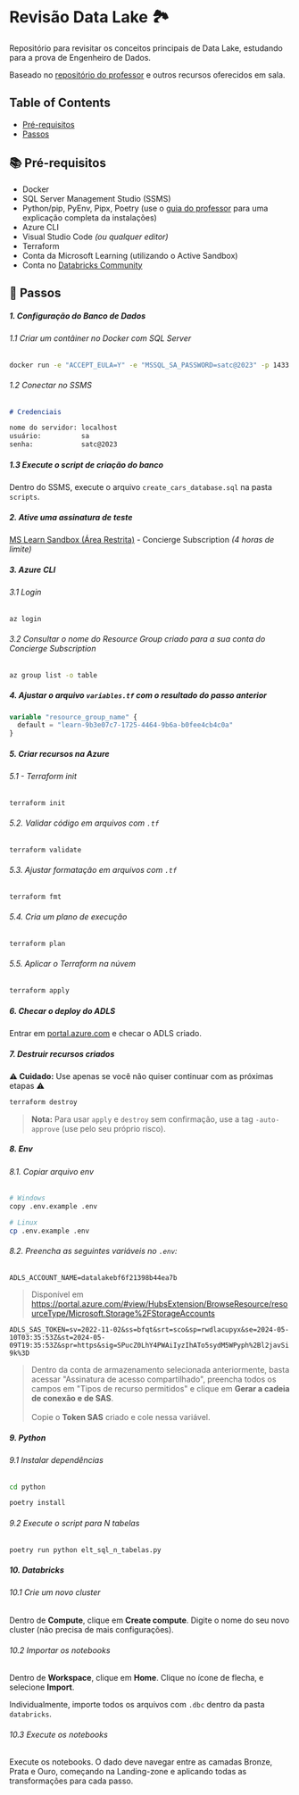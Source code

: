 # Revisão Data Lake 🏞️
Repositório para revisitar os conceitos principais de Data Lake, estudando para a prova de Engenheiro de Dados.

Baseado no [repositório do professor](https://github.com/jlsilva01/adls-azure) e outros recursos oferecidos em sala.

## Table of Contents

- [Pré-requisitos](#📚-pré-requisitos)
- [Passos](#👣-passos)


## 📚 Pré-requisitos

- Docker
- SQL Server Management Studio (SSMS)
- Python/pip, PyEnv, Pipx, Poetry (use o [guia do professor](https://storage.satc.edu.br/arquivos/docentes/4906/20241/files/ED/Python%20ED/Python%20para%20Engenharia%20de%20Dados.pdf) para uma explicação completa da instalações)
- Azure CLI
- Visual Studio Code _(ou qualquer editor)_
- Terraform
- Conta da Microsoft Learning (utilizando o Active Sandbox)
- Conta no [Databricks Community](https://community.databricks.com/)

## 👣 Passos

##### 1. Configuração do Banco de Dados

###### 1.1 Criar um contâiner no Docker com SQL Server
```bash
docker run -e "ACCEPT_EULA=Y" -e "MSSQL_SA_PASSWORD=satc@2023" -p 1433:1433 --name satc-sql-server --hostname satc-sql-server -d mcr.microsoft.com/mssql/server:2022-latest
```

###### 1.2 Conectar no SSMS 

```markdown
# Credenciais

nome do servidor: localhost
usuário:          sa
senha:            satc@2023
```

##### 1.3 Execute o script de criação do banco

Dentro do SSMS, execute o arquivo `create_cars_database.sql` na pasta `scripts`.

##### 2. Ative uma assinatura de teste
[MS Learn Sandbox (Área Restrita)](https://learn.microsoft.com/pt-br/training/modules/develop-test-deploy-azure-functions-with-core-tools/5-exercise-publish-function-core-tools?ns-enrollment-type=learningpath&ns-enrollment-id=learn.create-serverless-applications) - Concierge Subscription _(4 horas de limite)_ 

##### 3. Azure CLI

###### 3.1 Login

```bash  copy
az login
```

###### 3.2 Consultar o nome do Resource Group criado para a sua conta do Concierge Subscription

```bash copy
az group list -o table
```

##### 4. Ajustar o arquivo `variables.tf` com o resultado do passo anterior

```terraform
variable "resource_group_name" {
  default = "learn-9b3e07c7-1725-4464-9b6a-b0fee4cb4c0a"
}
```

##### 5. Criar recursos na Azure
###### 5.1 - Terraform init

```bash
terraform init
```

###### 5.2. Validar código em arquivos com `.tf`

```bash
terraform validate
```

###### 5.3. Ajustar formatação em arquivos com `.tf`

```bash
terraform fmt
```

###### 5.4. Cria um plano de execução

```bash 
terraform plan
```

###### 5.5. Aplicar o Terraform na núvem

```bash
terraform apply
```

##### 6. Checar o deploy do ADLS

Entrar em [portal.azure.com](https://portal.azure.com/) e checar o ADLS criado.

##### 7. Destruir recursos criados

**⚠️ Cuidado:** Use apenas se você não quiser continuar com as próximas etapas ⚠️

```bash
terraform destroy
```

> <b>Nota:</b> Para usar `apply` e `destroy` sem confirmação, use a tag `-auto-approve` (use pelo seu próprio risco).

##### 8. Env

###### 8.1. Copiar arquivo env
```bash
# Windows
copy .env.example .env

# Linux
cp .env.example .env
```

###### 8.2. Preencha as seguintes variáveis no `.env`:


`ADLS_ACCOUNT_NAME=datalakebf6f21398b44ea7b`

> Disponível em https://portal.azure.com/#view/HubsExtension/BrowseResource/resourceType/Microsoft.Storage%2FStorageAccounts

`ADLS_SAS_TOKEN=sv=2022-11-02&ss=bfqt&srt=sco&sp=rwdlacupyx&se=2024-05-10T03:35:53Z&st=2024-05-09T19:35:53Z&spr=https&sig=SPucZ0LhY4PWAiIyzIhATo5sydM5WPyph%2Bl2javSi9k%3D`

> Dentro da conta de armazenamento selecionada anteriormente, basta acessar "Assinatura de acesso compartilhado", preencha todos os campos em "Tipos de recurso permitidos" e clique em **Gerar a cadeia de conexão e de SAS**. <br><br> Copie o **Token SAS** criado e cole nessa variável.

##### 9. Python

###### 9.1 Instalar dependências

```bash
cd python

poetry install
```

###### 9.2 Execute o script para N tabelas

```bash
poetry run python elt_sql_n_tabelas.py
```

##### 10. Databricks

###### 10.1 Crie um novo cluster

Dentro de **Compute**, clique em **Create compute**. Digite o nome do seu novo cluster (não precisa de mais configurações).

###### 10.2 Importar os notebooks

Dentro de **Workspace**, clique em **Home**. Clique no ícone de flecha, e selecione **Import**. 

Individualmente, importe todos os arquivos com `.dbc` dentro da pasta `databricks`.

###### 10.3 Execute os notebooks

Execute os notebooks. O dado deve navegar entre as camadas Bronze, Prata e Ouro, começando na Landing-zone e aplicando todas as transformações para cada passo.